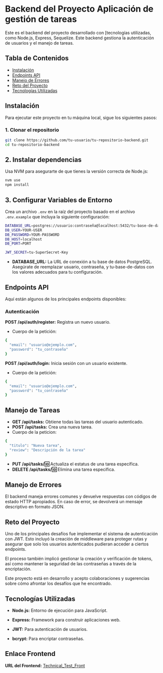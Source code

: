 # Backend del Proyecto Aplicación de gestión de tareas

Este es el backend del proyecto desarrollado con [tecnologías utilizadas, como Node.js, Express, Sequelize. Este backend gestiona la autenticación de usuarios y el manejo de tareas.

## Tabla de Contenidos
- [Instalación](#instalación)
- [Endpoints API](#endpoints-api)
- [Manejo de Errores](#manejo-de-errores)
- [Reto del Proyecto](#reto-del-proyecto)
- [Tecnologías Utilizadas](#tecnologías-utilizadas)

## Instalación

Para ejecutar este proyecto en tu máquina local, sigue los siguientes pasos:

### 1. Clonar el repositorio
```bash
git clone https://github.com/tu-usuario/tu-repositorio-backend.git
cd tu-repositorio-backend
```
## 2. Instalar dependencias
Usa NVM para asegurarte de que tienes la versión correcta de Node.js:
``` bash
nvm use
npm install
```
## 3. Configurar Variables de Entorno

Crea un archivo `.env` en la raíz del proyecto basado en el archivo `.env.example` que incluya la siguiente configuración:

```bash
DATABASE_URL=postgres://usuario:contraseña@localhost:5432/tu-base-de-datos
DB_USER=YOUR-USER
DB_PASSWORD=YOUR-PASSWORD
DB_HOST=localhost
DB_PORT=PORT

JWT_SECRET=tu-SuperSecret-Key
```
* **DATABASE_URL:** La URL de conexión a tu base de datos PostgreSQL. Asegúrate de reemplazar usuario, contraseña, y tu-base-de-datos con los valores adecuados para tu configuración.

## Endpoints API
Aquí están algunos de los principales endpoints disponibles:

### Autenticación
**POST /api/auth/register:** Registra un nuevo usuario.
* Cuerpo de la petición:
```bash
{
  "email": "usuario@ejemplo.com",
  "password": "tu_contraseña"
}
```
**POST /api/auth/login:** Inicia sesión con un usuario existente.
* Cuerpo de la petición: 
```bash
{
  "email": "usuario@ejemplo.com",
  "password": "tu_contraseña"
}
```

## Manejo de Tareas
* **GET /api/tasks:** Obtiene todas las tareas del usuario autenticado.
* **POST /api/tasks:** Crea una nueva tarea.
* Cuerpo de la peticion:
```bash
{
  "titulo": "Nueva tarea",
  "review": "Descripción de la tarea"
}
```
* **PUT /api/tasks/:id:** Actualiza el estatus de una tarea específica.
* **DELETE /api/tasks/:id:** Elimina una tarea específica.

## Manejo de Errores
El backend maneja errores comunes y devuelve respuestas con códigos de estado HTTP apropiados. En caso de error, se devolverá un mensaje descriptivo en formato JSON.

## Reto del Proyecto

Uno de los principales desafíos fue implementar el sistema de autenticación con JWT. Esto incluyó la creación de middleware para proteger rutas y asegurar que solo los usuarios autenticados pudieran acceder a ciertos endpoints.

El proceso también implicó gestionar la creación y verificación de tokens, así como mantener la seguridad de las contraseñas a través de la encriptación.

Este proyecto está en desarrollo y acepto colaboraciones y sugerencias sobre cómo afrontar los desafíos que he encontrado.

## Tecnologías Utilizadas

* **Node.js:** Entorno de ejecución para JavaScript.
* **Express:** Framework para construir aplicaciones web.


* **JWT:** Para autenticación de usuarios.
* **bcrypt:** Para encriptar contraseñas.

## Enlace Frontend
**URL del Frontend:** [Technical_Test_Front](https://github.com/Veronicayf/technical_Test_front.git)

